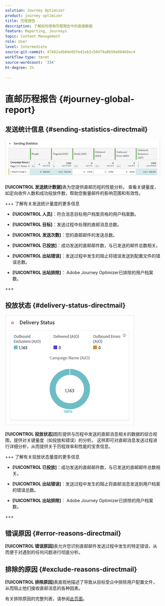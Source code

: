 ```yaml
---
solution: Journey Optimizer
product: journey optimizer
title: 历程报告
description: 了解如何使用历程报告中的直接数据
feature: Reporting, Journeys
topic: Content Management
role: User
level: Intermediate
source-git-commit: 47482adb84e05fe41eb1c50479a8b50e00469ec4
workflow-type: tm+mt
source-wordcount: '334'
ht-degree: 2%

---
```


# 直邮历程报告 {#journey-global-report}

## 发送统计信息 {#sending-statistics-directmail}

![](assets/cja-direct-sending-stat.png)

**[!UICONTROL 发送统计数据]**&#x200B;表为您提供直邮历程的性能分析。 查看关键量度，如定向收件人数和成功投放件数，帮助您衡量邮件的影响范围和有效性。

+++ 了解有关发送统计量度的更多信息

* **[!UICONTROL 人员]**：符合消息目标用户档案资格的用户档案数。

* **[!UICONTROL 目标]**：发送过程中处理的直邮消息总数。

* **[!UICONTROL 发送次数]**：您的直邮邮件的发送总数。

* **[!UICONTROL 已投放]**：成功发送的直邮邮件数，与已发送的邮件总数相关。

* **[!UICONTROL 出站错误]**：发送过程中发生的阻止将错误发送到配置文件的错误总数。

* **[!UICONTROL 出站排除]**： Adobe Journey Optimizer已排除的用户档案数。

+++

## 投放状态 {#delivery-status-directmail}

![](assets/cja-direct-delivery-status.png)

**[!UICONTROL 投放状态]**&#x200B;图形提供与历程中发送的直邮消息相关的数据的综合视图，提供对关键量度（如投放和错误）的分析。 这样即可对直邮消息发送过程进行详细分析，从而提供关于历程效率和性能的宝贵信息。

+++ 了解有关投放状态量度的更多信息

* **[!UICONTROL 已投放]**：成功发送的直邮邮件数，与已发送的直邮邮件总数相关。

* **[!UICONTROL 出站错误]**：发送过程中发生的阻止将直邮消息发送到用户档案的错误总数。

* **[!UICONTROL 出站排除]**： Adobe Journey Optimizer已排除的用户档案数。

+++

## 错误原因 {#error-reasons-directmail}

**[!UICONTROL 错误原因]**&#x200B;表允许您识别直邮邮件发送过程中发生的特定错误，从而便于对遇到的任何问题进行彻底分析。

## 排除的原因 {#exclude-reasons-directmail}

[](assets/cja-direct-excluded.png)

**[!UICONTROL 排除原因]**&#x200B;表直观地描述了导致从目标受众中排除用户配置文件，从而阻止他们接收直邮消息的各种因素。

有关排除原因的完整列表，请参阅[此页面](exclusion-list.md)。
